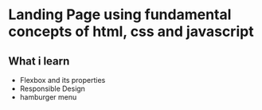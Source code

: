 # Landing Page using fundamental concepts of html, css and javascript

## What i learn 

- Flexbox and its properties
- Responsible Design
- hamburger menu
  
